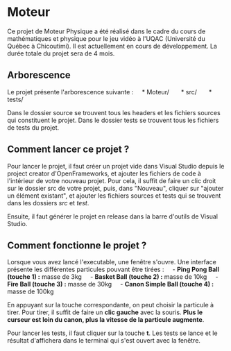 # Moteur
Ce projet de Moteur Physique a été réalisé dans le cadre du cours de mathématiques et physique pour le jeu vidéo à l'UQAC (Université du Québec à Chicoutimi). Il est actuellement en cours de développement. La durée totale du projet sera de 4 mois.

## Arborescence
Le projet présente l'arborescence suivante :
    * Moteur/
      * src/
      * tests/

Dans le dossier source se trouvent tous les headers et les fichiers sources qui constituent le projet. Dans le dossier tests se trouvent tous les fichiers de tests du projet.

## Comment lancer ce projet ?
Pour lancer le projet, il faut créer un projet vide dans Visual Studio depuis le project creator d'OpenFrameworks, et ajouter les fichiers de code à l'intérieur de votre nouveau projet. Pour cela, il suffit de faire un clic droit sur le dossier src de votre projet, puis, dans "Nouveau", cliquer sur "ajouter un élément existant", et ajouter les fichiers sources et tests qui se trouvent dans les dossiers *src* et *test*.

Ensuite, il faut générer le projet en release dans la barre d'outils de Visual Studio.

## Comment fonctionne le projet ?
Lorsque vous avez lancé l'executable, une fenêtre s'ouvre. Une interface présente les différentes particules pouvant être tirées :
    - **Ping Pong Ball (touche 1) :** masse de 3kg
    - **Basket Ball (touche 2) :** masse de 10kg
    - **Fire Ball (touche 3) :** masse de 30kg
    - **Canon Simple Ball (touche 4) :** masse de 100kg

En appuyant sur la touche correspondante, on peut choisir la particule à tirer. Pour tirer, il suffit de faire un **clic gauche** avec la souris. **Plus le curseur est loin du canon, plus la vitesse de la particule augmente**.

Pour lancer les tests, il faut cliquer sur la touche **t**. Les tests se lance et le résultat d'affichera dans le terminal qui s'est ouvert avec la fenêtre.
